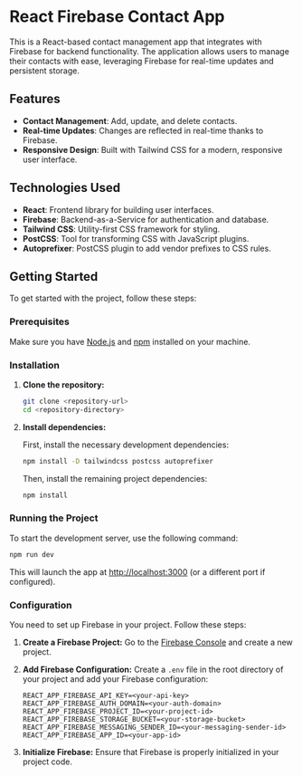 # React Firebase Contact App

This is a React-based contact management app that integrates with Firebase for backend functionality. The application allows users to manage their contacts with ease, leveraging Firebase for real-time updates and persistent storage.

## Features

- **Contact Management**: Add, update, and delete contacts.
- **Real-time Updates**: Changes are reflected in real-time thanks to Firebase.
- **Responsive Design**: Built with Tailwind CSS for a modern, responsive user interface.

## Technologies Used

- **React**: Frontend library for building user interfaces.
- **Firebase**: Backend-as-a-Service for authentication and database.
- **Tailwind CSS**: Utility-first CSS framework for styling.
- **PostCSS**: Tool for transforming CSS with JavaScript plugins.
- **Autoprefixer**: PostCSS plugin to add vendor prefixes to CSS rules.

## Getting Started

To get started with the project, follow these steps:

### Prerequisites

Make sure you have [Node.js](https://nodejs.org/) and [npm](https://www.npmjs.com/) installed on your machine.

### Installation

1. **Clone the repository:**

   ```bash
   git clone <repository-url>
   cd <repository-directory>
   ```

2. **Install dependencies:**

   First, install the necessary development dependencies:

   ```bash
   npm install -D tailwindcss postcss autoprefixer
   ```

   Then, install the remaining project dependencies:

   ```bash
   npm install
   ```

### Running the Project

To start the development server, use the following command:

```bash
npm run dev
```

This will launch the app at [http://localhost:3000](http://localhost:3000) (or a different port if configured).

### Configuration

You need to set up Firebase in your project. Follow these steps:

1. **Create a Firebase Project:**
   Go to the [Firebase Console](https://console.firebase.google.com/) and create a new project.

2. **Add Firebase Configuration:**
   Create a `.env` file in the root directory of your project and add your Firebase configuration:

   ```plaintext
   REACT_APP_FIREBASE_API_KEY=<your-api-key>
   REACT_APP_FIREBASE_AUTH_DOMAIN=<your-auth-domain>
   REACT_APP_FIREBASE_PROJECT_ID=<your-project-id>
   REACT_APP_FIREBASE_STORAGE_BUCKET=<your-storage-bucket>
   REACT_APP_FIREBASE_MESSAGING_SENDER_ID=<your-messaging-sender-id>
   REACT_APP_FIREBASE_APP_ID=<your-app-id>
   ```

3. **Initialize Firebase:**
   Ensure that Firebase is properly initialized in your project code.

